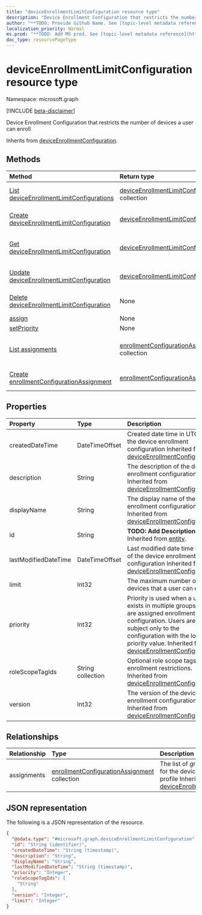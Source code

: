 ```yaml
---
title: "deviceEnrollmentLimitConfiguration resource type"
description: "Device Enrollment Configuration that restricts the number of devices a user can enroll"
author: "**TODO: Provide Github Name. See [topic-level metadata reference](https://msgo.azurewebsites.net/add/document/guidelines/metadata.html#topic-level-metadata)**"
localization_priority: Normal
ms.prod: "**TODO: Add MS prod. See [topic-level metadata reference](https://msgo.azurewebsites.net/add/document/guidelines/metadata.html#topic-level-metadata)**"
doc_type: resourcePageType
---
```


# deviceEnrollmentLimitConfiguration resource type

Namespace: microsoft.graph

[!INCLUDE [beta-disclaimer](../../includes/beta-disclaimer.md)]

Device Enrollment Configuration that restricts the number of devices a user can enroll


Inherits from [deviceEnrollmentConfiguration](../resources/deviceenrollmentconfiguration.md).

## Methods
|Method|Return type|Description|
|:---|:---|:---|
|[List deviceEnrollmentLimitConfigurations](../api/deviceenrollmentlimitconfiguration-list.md)|[deviceEnrollmentLimitConfiguration](../resources/deviceenrollmentlimitconfiguration.md) collection|Get a list of the [deviceEnrollmentLimitConfiguration](../resources/deviceenrollmentlimitconfiguration.md) objects and their properties.|
|[Create deviceEnrollmentLimitConfiguration](../api/deviceenrollmentlimitconfiguration-create.md)|[deviceEnrollmentLimitConfiguration](../resources/deviceenrollmentlimitconfiguration.md)|Create a new [deviceEnrollmentLimitConfiguration](../resources/deviceenrollmentlimitconfiguration.md) object.|
|[Get deviceEnrollmentLimitConfiguration](../api/deviceenrollmentlimitconfiguration-get.md)|[deviceEnrollmentLimitConfiguration](../resources/deviceenrollmentlimitconfiguration.md)|Read the properties and relationships of a [deviceEnrollmentLimitConfiguration](../resources/deviceenrollmentlimitconfiguration.md) object.|
|[Update deviceEnrollmentLimitConfiguration](../api/deviceenrollmentlimitconfiguration-update.md)|[deviceEnrollmentLimitConfiguration](../resources/deviceenrollmentlimitconfiguration.md)|Update the properties of a [deviceEnrollmentLimitConfiguration](../resources/deviceenrollmentlimitconfiguration.md) object.|
|[Delete deviceEnrollmentLimitConfiguration](../api/deviceenrollmentlimitconfiguration-delete.md)|None|Deletes a [deviceEnrollmentLimitConfiguration](../resources/deviceenrollmentlimitconfiguration.md) object.|
|[assign](../api/deviceenrollmentlimitconfiguration-assign.md)|None|**TODO: Add Description**|
|[setPriority](../api/deviceenrollmentlimitconfiguration-setpriority.md)|None|**TODO: Add Description**|
|[List assignments](../api/deviceenrollmentlimitconfiguration-list-assignments.md)|[enrollmentConfigurationAssignment](../resources/enrollmentconfigurationassignment.md) collection|Get the enrollmentConfigurationAssignment resources from the assignments navigation property.|
|[Create enrollmentConfigurationAssignment](../api/deviceenrollmentlimitconfiguration-post-assignments.md)|[enrollmentConfigurationAssignment](../resources/enrollmentconfigurationassignment.md)|Create a new enrollmentConfigurationAssignment object.|

## Properties
|Property|Type|Description|
|:---|:---|:---|
|createdDateTime|DateTimeOffset|Created date time in UTC of the device enrollment configuration Inherited from [deviceEnrollmentConfiguration](../resources/deviceenrollmentconfiguration.md).|
|description|String|The description of the device enrollment configuration Inherited from [deviceEnrollmentConfiguration](../resources/deviceenrollmentconfiguration.md).|
|displayName|String|The display name of the device enrollment configuration Inherited from [deviceEnrollmentConfiguration](../resources/deviceenrollmentconfiguration.md).|
|id|String|**TODO: Add Description** Inherited from [entity](../resources/entity.md).|
|lastModifiedDateTime|DateTimeOffset|Last modified date time in UTC of the device enrollment configuration Inherited from [deviceEnrollmentConfiguration](../resources/deviceenrollmentconfiguration.md).|
|limit|Int32|The maximum number of devices that a user can enroll|
|priority|Int32|Priority is used when a user exists in multiple groups that are assigned enrollment configuration. Users are subject only to the configuration with the lowest priority value. Inherited from [deviceEnrollmentConfiguration](../resources/deviceenrollmentconfiguration.md).|
|roleScopeTagIds|String collection|Optional role scope tags for the enrollment restrictions. Inherited from [deviceEnrollmentConfiguration](../resources/deviceenrollmentconfiguration.md).|
|version|Int32|The version of the device enrollment configuration Inherited from [deviceEnrollmentConfiguration](../resources/deviceenrollmentconfiguration.md).|

## Relationships
|Relationship|Type|Description|
|:---|:---|:---|
|assignments|[enrollmentConfigurationAssignment](../resources/enrollmentconfigurationassignment.md) collection|The list of group assignments for the device configuration profile Inherited from [deviceEnrollmentConfiguration](../resources/deviceenrollmentconfiguration.md)|

## JSON representation
The following is a JSON representation of the resource.
<!-- {
  "blockType": "resource",
  "keyProperty": "id",
  "@odata.type": "microsoft.graph.deviceEnrollmentLimitConfiguration",
  "baseType": "microsoft.graph.deviceEnrollmentConfiguration",
  "openType": false
}
-->
``` json
{
  "@odata.type": "#microsoft.graph.deviceEnrollmentLimitConfiguration",
  "id": "String (identifier)",
  "createdDateTime": "String (timestamp)",
  "description": "String",
  "displayName": "String",
  "lastModifiedDateTime": "String (timestamp)",
  "priority": "Integer",
  "roleScopeTagIds": [
    "String"
  ],
  "version": "Integer",
  "limit": "Integer"
}
```

